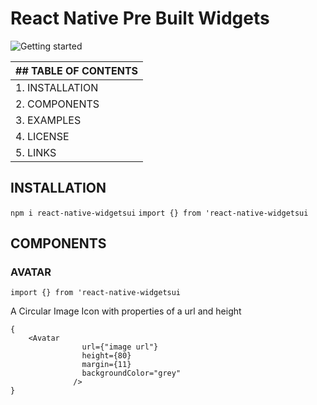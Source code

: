 # React Native Pre Built Widgets

<img src="https://www.qed42.com/sites/default/files/styles/featured_image/public/2018-11/react-native.png?itok=lj4A4r0I" alt="Getting started" />


| ## TABLE OF CONTENTS | 
| ----------- |
| 1. INSTALLATION | 
| 2. COMPONENTS | 
|3. EXAMPLES|
|4. LICENSE|
|5. LINKS|


## INSTALLATION

`npm i react-native-widgetsui`
`import {} from 'react-native-widgetsui`

## COMPONENTS

### AVATAR

`import {} from 'react-native-widgetsui`

A Circular Image Icon with properties of a url and height

```
{
    <Avatar
                url={"image url"}
                height={80}
                margin={11}
                backgroundColor="grey"
              />
}
```


